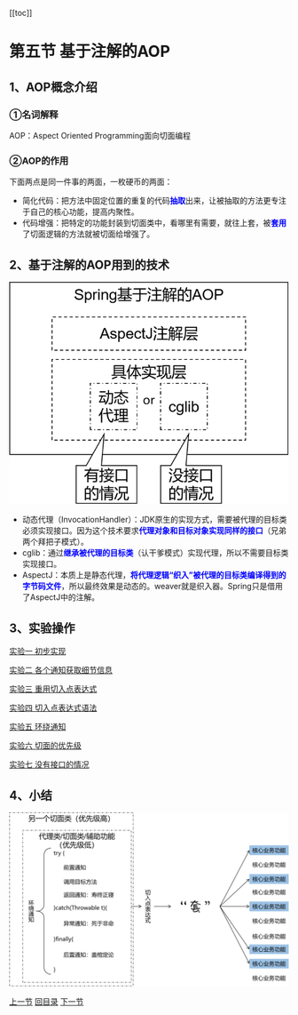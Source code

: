 [[toc]]

# 第五节 基于注解的AOP



## 1、AOP概念介绍

### ①名词解释

AOP：Aspect Oriented Programming面向切面编程



### ②AOP的作用

下面两点是同一件事的两面，一枚硬币的两面：

- 简化代码：把方法中固定位置的重复的代码<span style="color:blue;font-weight:bold;">抽取</span>出来，让被抽取的方法更专注于自己的核心功能，提高内聚性。
- 代码增强：把特定的功能封装到切面类中，看哪里有需要，就往上套，被<span style="color:blue;font-weight:bold;">套用</span>了切面逻辑的方法就被切面给增强了。



## 2、基于注解的AOP用到的技术

![./images](./images/img006.png)

- 动态代理（InvocationHandler）：JDK原生的实现方式，需要被代理的目标类必须实现接口。因为这个技术要求<span style="color:blue;font-weight:bold;">代理对象和目标对象实现同样的接口</span>（兄弟两个拜把子模式）。
- cglib：通过<span style="color:blue;font-weight:bold;">继承被代理的目标类</span>（认干爹模式）实现代理，所以不需要目标类实现接口。
- AspectJ：本质上是静态代理，<span style="color:blue;font-weight:bold;">将代理逻辑“织入”被代理的目标类编译得到的字节码文件</span>，所以最终效果是动态的。weaver就是织入器。Spring只是借用了AspectJ中的注解。



## 3、实验操作

[实验一 初步实现](verse05/experiment01.html)

[实验二 各个通知获取细节信息](verse05/experiment02.html)

[实验三 重用切入点表达式](verse05/experiment03.html)

[实验四 切入点表达式语法](verse05/experiment04.html)

[实验五 环绕通知](verse05/experiment05.html)

[实验六 切面的优先级](verse05/experiment06.html)

[实验七 没有接口的情况](verse05/experiment07.html)



## 4、小结

![./images](./images/img015.png)



[上一节](verse04.html) [回目录](index.html) [下一节](verse06.html)